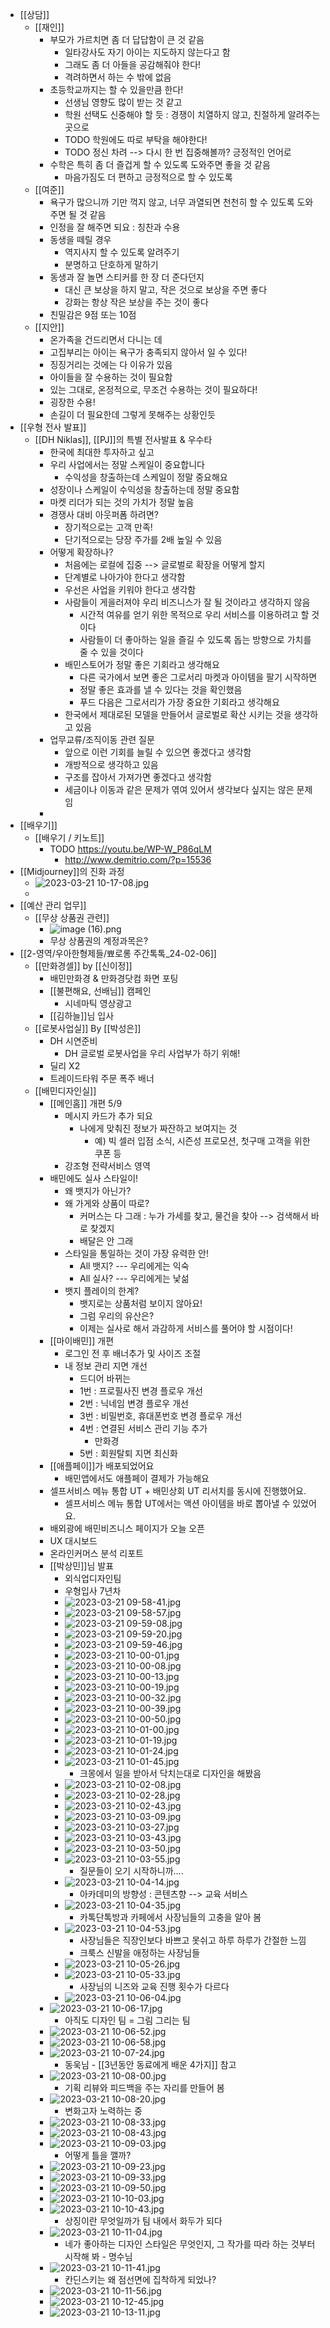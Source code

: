 - [[상담]]
	- [[재인]]
		- 부모가 가르치면 좀 더 답답함이 큰 것 같음
			- 일타강사도 자기 아이는 지도하지 않는다고 함
			- 그래도 좀 더 아들을 공감해줘야 한다!
			- 격려하면서 하는 수 밖에 없음
		- 초등학교까지는 할 수 있을만큼 한다!
			- 선생님 영향도 많이 받는 것 같고
			- 학원 선택도 신중해야 할 듯 : 경쟁이 치열하지 않고, 친절하게 알려주는 곳으로
			- TODO 학원에도 따로 부탁을 해야한다!
			- TODO 정신 차려 --> 다시 한 번 집중해볼까? 긍정적인 언어로
		- 수학은 특히 좀 더 즐겁게 할 수 있도록 도와주면 좋을 것 같음
			- 마음가짐도 더 편하고 긍정적으로 할 수 있도록
	- [[여준]]
		- 욕구가 많으니까 기만 꺽지 않고, 너무 과열되면 천천히 할 수 있도록 도와주면 될 것 같음
		- 인정을 잘 해주면 되요 : 칭찬과 수용
		- 동생을 떼릴 경우
			- 역지사지 할 수 있도록 알려주기
			- 분명하고 단호하게 말하기
		- 동생과 잘 놀면 스티커를 한 장 더 준다던지
			- 대신 큰 보상을 하지 말고, 작은 것으로 보상을 주면 좋다
			- 강화는 항상 작은 보상을 주는 것이 좋다
		- 친밀감은 9점 또는 10점
	- [[지안]]
		- 온가족을 건드리면서 다니는 데
		- 고집부리는 아이는 욕구가 충족되지 않아서 일 수 있다!
		- 징징거리는 것에는 다 이유가 있음
		- 아이들을 잘 수용하는 것이 필요함
		- 있는 그대로, 온정적으로, 무조건 수용하는 것이 필요하다!
		- 굉장한 수용!
		- 손길이 더 필요한데 그렇게 못해주는 상황인듯
- [[우형 전사 발표]]
	- [[DH Niklas]], [[PJ]]의 특별 전사발표 & 우수타
		- 한국에 최대한 투자하고 싶고
		- 우리 사업에서는 정말 스케일이 중요합니다
			- 수익성을 창출하는데 스케일이 정말 중요해요
		- 성장이나 스케일이 수익성을 창출하는데 정말 중요함
		- 마켓 리더가 되는 것의 가치가 정말 높음
		- 경쟁사 대비 아웃퍼폼 하려면?
			- 장기적으로는 고객 만족!
			- 단기적으로는 당장 주가를 2배 높일 수 있음
		- 어떻게 확장하나?
			- 처음에는 로컬에 집중 --> 글로벌로 확장을 어떻게 할지
			- 단계별로 나아가야 한다고 생각함
			- 우선은 사업을 키워야 한다고 생각함
			- 사람들이 게을러져야 우리 비즈니스가 잘 될 것이라고 생각하지 않음
				- 시간적 여유를 얻기 위한 목적으로 우리 서비스를 이용하려고 할 것이다
				- 사람들이 더 좋아하는 일을 즐길 수 있도록 돕는 방향으로 가치를 줄 수 있을 것이다
			- 배민스토어가 정말 좋은 기회라고 생각해요
				- 다른 국가에서 보면 좋은 그로서리 마켓과 아이템을 팔기 시작하면
				- 정말 좋은 효과를 낼 수 있다는 것을 확인했음
				- 푸드 다음은 그로서리가 가장 중요한 기회라고 생각해요
			- 한국에서 제대로된 모델을 만들어서 글로벌로 확산 시키는 것을 생각하고 있음
		- 업무교류/조직이동 관련 질문
			- 앞으로 이런 기회를 늘릴 수 있으면 좋겠다고 생각함
			- 개방적으로 생각하고 있음
			- 구조를 잡아서 가져가면 좋겠다고 생각함
			- 세금이나 이동과 같은 문제가 엮여 있어서 생각보다 싶지는 않은 문제임
		-
- [[배우기]]
	- [[배우기 / 키노트]]
		- TODO https://youtu.be/WP-W_P86qLM
			- http://www.demitrio.com/?p=15536
- [[Midjourney]]의 진화 과정
	- ![2023-03-21 10-17-08.jpg](../assets/2023-03-21_10-17-08_1679361479449_0.jpg)
	-
- [[예산 관리 업무]]
	- [[무상 상품권 관련]]
		- ![image (16).png](../assets/image_(16)_1679356792995_0.png)
		- 무상 상품권의 계정과목은?
- [[2-영역/우아한형제들/뾰로롱 주간톡톡_24-02-06]]
	- [[만화경셀]] by [[신이정]]
		- 배민만화경 & 만화경닷컴 화면 포팅
		- [[불편해요, 선배님]] 캠페인
			- 시네마틱 영상광고
		- [[김하늘]]님 입사
	- [[로봇사업실]] By [[박성은]]
		- DH 시연준비
			- DH 글로벌 로봇사업을 우리 사업부가 하기 위해!
		- 딜리 X2
		- 트레이드타워 주문 폭주 배너
	- [[배민디자인실]]
		- [[메인홈]] 개편 5/9
			- 메시지 카드가 추가 되요
				- 나에게 맞춰진 정보가 짜잔하고 보여지는 것
					- 예) 빅 셀러 입점 소식, 시즌성 프로모션, 첫구매 고객을 위한 쿠폰 등
			- 강조형 전략서비스 영역
		- 배민에도 실사 스타일이!
			- 왜 뱃지가 아닌가?
			- 왜 가게와 상품이 따로?
				- 커머스는 다 그래 : 누가 가세를 찾고, 물건을 찾아 --> 검색해서 바로 찾겠지
				- 배달은 안 그래
			- 스타일을 통일하는 것이 가장 유력한 안!
				- All 뱃지? --- 우리에게는 익숙
				- All 실사? --- 우리에게는 낯섦
			- 뱃지 플레이의 한계?
				- 뱃지로는 상품처럼 보이지 않아요!
				- 그럼 우리의 유산은?
				- 이제는 실사로 해서 과감하게 서비스를 풀어야 할 시점이다!
		- [[마이배민]] 개편
			- 로그인 전 후 배너추가 및 사이즈 조절
			- 내 정보 관리 지면 개선
				- 드디어 바뀌는
				- 1번 : 프로필사진 변경 플로우 개선
				- 2번 : 닉네임 변경 플로우 개선
				- 3번 : 비밀번호, 휴대폰번호 변경 플로우 개선
				- 4번 : 연결된 서비스 관리 기능 추가
					- 만화경
				- 5번 : 회원탈퇴 지면 최신화
		- [[애플페이]]가 배포되었어요
			- 배민앱에서도 애플페이 결제가 가능해요
		- 셀프서비스 메뉴 통합 UT + 배민상회 UT 리서치를 동시에 진행했어요.
			- 셀프서비스 메뉴 통합 UT에서는 액션 아이템을 바로 뽑아낼 수 있었어요.
		- 배외광에 배민비즈니스 페이지가 오늘 오픈
		- UX 대시보드
		- 온라인커머스 분석 리포트
		- [[박상민]]님 발표
			- 외식업디자인팀
			- 우형입사 7년차
			- ![2023-03-21 09-58-41.jpg](../assets/2023-03-21_09-58-41_1679360324186_0.jpg)
			- ![2023-03-21 09-58-57.jpg](../assets/2023-03-21_09-58-57_1679360339396_0.jpg)
			- ![2023-03-21 09-59-08.jpg](../assets/2023-03-21_09-59-08_1679360350930_0.jpg)
			- ![2023-03-21 09-59-20.jpg](../assets/2023-03-21_09-59-20_1679360363037_0.jpg)
			- ![2023-03-21 09-59-46.jpg](../assets/2023-03-21_09-59-46_1679360389036_0.jpg)
			- ![2023-03-21 10-00-01.jpg](../assets/2023-03-21_10-00-01_1679360403758_0.jpg)
			- ![2023-03-21 10-00-08.jpg](../assets/2023-03-21_10-00-08_1679360410599_0.jpg)
			- ![2023-03-21 10-00-13.jpg](../assets/2023-03-21_10-00-13_1679360416180_0.jpg)
			- ![2023-03-21 10-00-19.jpg](../assets/2023-03-21_10-00-19_1679360421538_0.jpg)
			- ![2023-03-21 10-00-32.jpg](../assets/2023-03-21_10-00-32_1679360435198_0.jpg)
			- ![2023-03-21 10-00-39.jpg](../assets/2023-03-21_10-00-39_1679360444196_0.jpg)
			- ![2023-03-21 10-00-50.jpg](../assets/2023-03-21_10-00-50_1679360453485_0.jpg)
			- ![2023-03-21 10-01-00.jpg](../assets/2023-03-21_10-01-00_1679360462152_0.jpg)
			- ![2023-03-21 10-01-19.jpg](../assets/2023-03-21_10-01-19_1679360481233_0.jpg)
			- ![2023-03-21 10-01-24.jpg](../assets/2023-03-21_10-01-24_1679360486930_0.jpg)
			- ![2023-03-21 10-01-45.jpg](../assets/2023-03-21_10-01-45_1679360507819_0.jpg)
				- 크몽에서 일을 받아서 닥치는대로 디자인을 해봤음
			- ![2023-03-21 10-02-08.jpg](../assets/2023-03-21_10-02-08_1679360531766_0.jpg)
			- ![2023-03-21 10-02-28.jpg](../assets/2023-03-21_10-02-28_1679360550996_0.jpg)
			- ![2023-03-21 10-02-43.jpg](../assets/2023-03-21_10-02-43_1679360568005_0.jpg)
			- ![2023-03-21 10-03-09.jpg](../assets/2023-03-21_10-03-09_1679360591873_0.jpg)
			- ![2023-03-21 10-03-27.jpg](../assets/2023-03-21_10-03-27_1679360610653_0.jpg)
			- ![2023-03-21 10-03-43.jpg](../assets/2023-03-21_10-03-43_1679360625076_0.jpg)
			- ![2023-03-21 10-03-50.jpg](../assets/2023-03-21_10-03-50_1679360632806_0.jpg)
			- ![2023-03-21 10-03-55.jpg](../assets/2023-03-21_10-03-55_1679360638130_0.jpg)
				- 질문들이 오기 시작하니까....
			- ![2023-03-21 10-04-14.jpg](../assets/2023-03-21_10-04-14_1679360656867_0.jpg)
				- 아카데미의 방향성 : 콘텐츠향 --> 교육 서비스
			- ![2023-03-21 10-04-35.jpg](../assets/2023-03-21_10-04-35_1679360677705_0.jpg)
				- 카톡단톡방과 카페에서 사장님들의 고충을 알아 봄
			- ![2023-03-21 10-04-53.jpg](../assets/2023-03-21_10-04-53_1679360697217_0.jpg)
				- 사장님들은 직장인보다 바쁘고 못쉬고 하루 하루가 간절한 느낌
				- 크룩스 신발을 애정하는 사장님들
			- ![2023-03-21 10-05-26.jpg](../assets/2023-03-21_10-05-26_1679360728924_0.jpg)
			- ![2023-03-21 10-05-33.jpg](../assets/2023-03-21_10-05-33_1679360736746_0.jpg)
				- 사장님의 니즈와 교육 진행 횟수가 다르다
			- ![2023-03-21 10-06-04.jpg](../assets/2023-03-21_10-06-04_1679360766975_0.jpg)
		- ![2023-03-21 10-06-17.jpg](../assets/2023-03-21_10-06-17_1679360779654_0.jpg)
			- 아직도 디자인 팀 = 그림 그리는 팀
		- ![2023-03-21 10-06-52.jpg](../assets/2023-03-21_10-06-52_1679360814566_0.jpg)
		- ![2023-03-21 10-06-58.jpg](../assets/2023-03-21_10-06-58_1679360820848_0.jpg)
		- ![2023-03-21 10-07-24.jpg](../assets/2023-03-21_10-07-24_1679360849730_0.jpg)
			- 동욱님 - [[3년동안 동료에게 배운 4가지]] 참고
		- ![2023-03-21 10-08-00.jpg](../assets/2023-03-21_10-08-00_1679360882986_0.jpg)
			- 기획 리뷰와 피드백을 주는 자리를 만들어 봄
		- ![2023-03-21 10-08-20.jpg](../assets/2023-03-21_10-08-20_1679360902490_0.jpg)
			- 변화고자 노력하는 중
		- ![2023-03-21 10-08-33.jpg](../assets/2023-03-21_10-08-33_1679360915205_0.jpg)
		- ![2023-03-21 10-08-43.jpg](../assets/2023-03-21_10-08-43_1679360925035_0.jpg)
		- ![2023-03-21 10-09-03.jpg](../assets/2023-03-21_10-09-03_1679360946881_0.jpg)
			- 어떻게 틀을 깰까?
		- ![2023-03-21 10-09-23.jpg](../assets/2023-03-21_10-09-23_1679360964896_0.jpg)
		- ![2023-03-21 10-09-33.jpg](../assets/2023-03-21_10-09-33_1679360978320_0.jpg)
		- ![2023-03-21 10-09-50.jpg](../assets/2023-03-21_10-09-50_1679360992408_0.jpg)
		- ![2023-03-21 10-10-03.jpg](../assets/2023-03-21_10-10-03_1679361006018_0.jpg)
		- ![2023-03-21 10-10-43.jpg](../assets/2023-03-21_10-10-43_1679361044517_0.jpg)
			- 상징이란 무엇일까가 팀 내에서 화두가 되다
		- ![2023-03-21 10-11-04.jpg](../assets/2023-03-21_10-11-04_1679361069313_0.jpg)
			- 네가 좋아하는 디자인 스타일은 무엇인지, 그 작가를 따라 하는 것부터 시작해 봐 - 명수님
		- ![2023-03-21 10-11-41.jpg](../assets/2023-03-21_10-11-41_1679361102899_0.jpg)
			- 칸딘스키는 왜 점선면에 집착하게 되었나?
		- ![2023-03-21 10-11-56.jpg](../assets/2023-03-21_10-11-56_1679361118648_0.jpg)
		- ![2023-03-21 10-12-45.jpg](../assets/2023-03-21_10-12-45_1679361167282_0.jpg)
		- ![2023-03-21 10-13-11.jpg](../assets/2023-03-21_10-13-11_1679361192952_0.jpg)